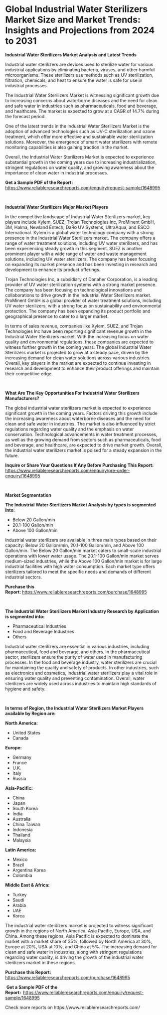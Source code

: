 <p><h1>Global Industrial Water Sterilizers Market Size and Market Trends: Insights and Projections from 2024 to 2031</h1></p><p><strong>Industrial Water Sterilizers Market Analysis and Latest Trends</strong></p>
<p><p>Industrial water sterilizers are devices used to sterilize water for various industrial applications by eliminating bacteria, viruses, and other harmful microorganisms. These sterilizers use methods such as UV sterilization, filtration, chemicals, and heat to ensure the water is safe for use in industrial processes.</p><p>The Industrial Water Sterilizers Market is witnessing significant growth due to increasing concerns about waterborne diseases and the need for clean and safe water in industries such as pharmaceuticals, food and beverage, and healthcare. The market is expected to grow at a CAGR of 14.7% during the forecast period.</p><p>One of the latest trends in the Industrial Water Sterilizers Market is the adoption of advanced technologies such as UV-C sterilization and ozone treatment, which offer more effective and sustainable water sterilization solutions. Moreover, the emergence of smart water sterilizers with remote monitoring capabilities is also gaining traction in the market.</p><p>Overall, the Industrial Water Sterilizers Market is expected to experience substantial growth in the coming years due to increasing industrialization, stringent regulations on water quality, and growing awareness about the importance of clean water in industrial processes.</p></p>
<p><strong>Get a Sample PDF of the Report:&nbsp;</strong> <a href="https://www.reliableresearchreports.com/enquiry/request-sample/1648995">https://www.reliableresearchreports.com/enquiry/request-sample/1648995</a></p>
<p>&nbsp;</p>
<p><strong>Industrial Water Sterilizers Major Market Players</strong></p>
<p><p>In the competitive landscape of Industrial Water Sterilizers market, key players include Xylem, SUEZ, Trojan Technologies Inc, ProMinent GmbH, 3M, Halma, Newland Entech, DaRo UV Systems, UltraAqua, and ESCO International. Xylem is a global water technology company with a strong presence in the Industrial Water Sterilizers market. The company offers a range of water treatment solutions, including UV water sterilizers, and has been experiencing steady growth in this segment. SUEZ is another prominent player with a wide range of water and waste management solutions, including UV water sterilizers. The company has been focusing on expanding its market presence and has been investing in research and development to enhance its product offerings.</p><p>Trojan Technologies Inc, a subsidiary of Danaher Corporation, is a leading provider of UV water sterilization systems with a strong market presence. The company has been focusing on technological innovations and collaborations to drive growth in the Industrial Water Sterilizers market. ProMinent GmbH is a global provider of water treatment solutions, including UV water sterilizers, with a strong focus on sustainability and environmental protection. The company has been expanding its product portfolio and geographical presence to cater to a larger market.</p><p>In terms of sales revenue, companies like Xylem, SUEZ, and Trojan Technologies Inc have been reporting significant revenue growth in the Industrial Water Sterilizers market. With the increasing focus on water quality and environmental regulations, these companies are expected to witness further growth in the coming years. The global Industrial Water Sterilizers market is projected to grow at a steady pace, driven by the increasing demand for clean water solutions across various industries. Overall, key players in the market are expected to continue investing in research and development to enhance their product offerings and maintain their competitive edge.</p></p>
<p>&nbsp;</p>
<p><strong>What Are The Key Opportunities For Industrial Water Sterilizers Manufacturers?</strong></p>
<p><p>The global industrial water sterilizers market is expected to experience significant growth in the coming years. Factors driving this growth include the increasing awareness about waterborne diseases and the need for clean and safe water in industries. The market is also influenced by strict regulations regarding water quality and the emphasis on water conservation. Technological advancements in water treatment processes, as well as the growing demand from sectors such as pharmaceuticals, food and beverage, and healthcare, are expected to drive market growth. Overall, the industrial water sterilizers market is poised for a steady expansion in the future.</p></p>
<p><strong>Inquire or Share Your Questions If Any Before Purchasing This Report:</strong> <a href="https://www.reliableresearchreports.com/enquiry/pre-order-enquiry/1648995">https://www.reliableresearchreports.com/enquiry/pre-order-enquiry/1648995</a></p>
<p>&nbsp;</p>
<p><strong>Market Segmentation</strong></p>
<p><strong>The Industrial Water Sterilizers Market Analysis by types is segmented into:</strong></p>
<p><ul><li>Below 20 Gallon/min</li><li>20.1-100 Gallon/min</li><li>Above 100 Gallon/min</li></ul></p>
<p><p>Industrial water sterilizers are available in three main types based on their capacity: Below 20 Gallon/min, 20.1-100 Gallon/min, and Above 100 Gallon/min. The Below 20 Gallon/min market caters to small-scale industrial operations with lower water usage. The 20.1-100 Gallon/min market serves medium-sized industries, while the Above 100 Gallon/min market is for large industrial facilities with high water consumption. Each market type offers sterilizers tailored to meet the specific needs and demands of different industrial sectors.</p></p>
<p><strong>Purchase this Report:&nbsp;</strong><a href="https://www.reliableresearchreports.com/purchase/1648995">https://www.reliableresearchreports.com/purchase/1648995</a></p>
<p>&nbsp;</p>
<p><strong>The Industrial Water Sterilizers Market Industry Research by Application is segmented into:</strong></p>
<p><ul><li>Pharmaceutical Industries</li><li>Food and Beverage Industries</li><li>Others</li></ul></p>
<p><p>Industrial water sterilizers are essential in various industries, including pharmaceutical, food and beverage, and others. In the pharmaceutical sector, sterilizers ensure the purity of water used in manufacturing processes. In the food and beverage industry, water sterilizers are crucial for maintaining the quality and safety of products. In other industries, such as electronics and cosmetics, industrial water sterilizers play a vital role in ensuring water quality and preventing contamination. Overall, water sterilizers are widely used across industries to maintain high standards of hygiene and safety.</p></p>
<p>&nbsp;</p>
<p><strong>In terms of Region, the Industrial Water Sterilizers Market Players available by Region are:</strong></p>
<p>
    <p> <strong> North America: </strong>
        <ul>
            <li>United States</li>
            <li>Canada</li>
        </ul>
        </p> 
    <p> <strong> Europe: </strong>
        <ul>
            <li>Germany</li>
            <li>France</li>
            <li>U.K.</li>
            <li>Italy</li>
            <li>Russia</li>
        </ul>
        </p> 
    <p> <strong> Asia-Pacific: </strong>
        <ul>
            <li>China</li>
            <li>Japan</li>
            <li>South Korea</li>
            <li>India</li>
            <li>Australia</li>
            <li>China Taiwan</li>
            <li>Indonesia</li>
            <li>Thailand</li>
            <li>Malaysia</li>
        </ul>
        </p> 
    <p> <strong> Latin America: </strong>
        <ul>
            <li>Mexico</li>
            <li>Brazil</li>
            <li>Argentina Korea</li>
            <li>Colombia</li>
        </ul>
        </p> 
    <p> <strong> Middle East & Africa: </strong>
        <ul>
            <li>Turkey</li>
            <li>Saudi</li>
            <li>Arabia</li>
            <li>UAE</li>
            <li>Korea</li>
        </ul>
    </p>
    </p>
<p><p>The industrial water sterilizers market is projected to witness significant growth in the regions of North America, Asia Pacific, Europe, USA, and China. Among these regions, Asia Pacific is expected to dominate the market with a market share of 35%, followed by North America at 30%, Europe at 20%, USA at 10%, and China at 5%. The increasing demand for clean and safe water in industries, along with stringent regulations regarding water quality, is driving the growth of the industrial water sterilizers market in these regions.</p></p>
<p><strong>Purchase this Report: </strong><a href="https://www.reliableresearchreports.com/purchase/1648995">https://www.reliableresearchreports.com/purchase/1648995</a></p>
<p>&nbsp;<strong>Get a Sample PDF of the Report:&nbsp;&nbsp;</strong><a href="https://www.reliableresearchreports.com/enquiry/request-sample/1648995">https://www.reliableresearchreports.com/enquiry/request-sample/1648995</a></p>
<p><strong></strong></p>
<p>Check more reports on https://www.reliableresearchreports.com/</p>